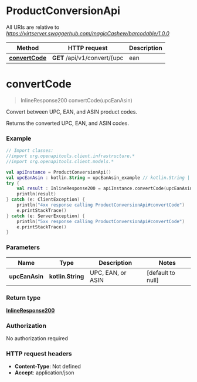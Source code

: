 # ProductConversionApi

All URIs are relative to *https://virtserver.swaggerhub.com/magicCashew/barcodable/1.0.0*

Method | HTTP request | Description
------------- | ------------- | -------------
[**convertCode**](ProductConversionApi.md#convertCode) | **GET** /api/v1/convert/{upc | ean | asin} | Convert between UPC, EAN, and ASIN product codes.


<a name="convertCode"></a>
# **convertCode**
> InlineResponse200 convertCode(upcEanAsin)

Convert between UPC, EAN, and ASIN product codes.

Returns the converted UPC, EAN, and ASIN codes.

### Example
```kotlin
// Import classes:
//import org.openapitools.client.infrastructure.*
//import org.openapitools.client.models.*

val apiInstance = ProductConversionApi()
val upcEanAsin : kotlin.String = upcEanAsin_example // kotlin.String | UPC, EAN, or ASIN
try {
    val result : InlineResponse200 = apiInstance.convertCode(upcEanAsin)
    println(result)
} catch (e: ClientException) {
    println("4xx response calling ProductConversionApi#convertCode")
    e.printStackTrace()
} catch (e: ServerException) {
    println("5xx response calling ProductConversionApi#convertCode")
    e.printStackTrace()
}
```

### Parameters

Name | Type | Description  | Notes
------------- | ------------- | ------------- | -------------
 **upcEanAsin** | **kotlin.String**| UPC, EAN, or ASIN | [default to null]

### Return type

[**InlineResponse200**](InlineResponse200.md)

### Authorization

No authorization required

### HTTP request headers

 - **Content-Type**: Not defined
 - **Accept**: application/json

